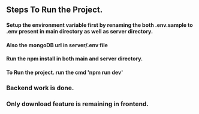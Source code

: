 ## Steps To Run the Project.

#### Setup the environment variable first by renaming the both .env.sample to .env present in main directory as well as server directory.

#### Also the mongoDB url in server/.env file

#### Run the npm install in both main and server directory.

#### To Run the project. run the cmd 'npm run dev'

### Backend work is done.

### Only download feature is remaining in frontend.
